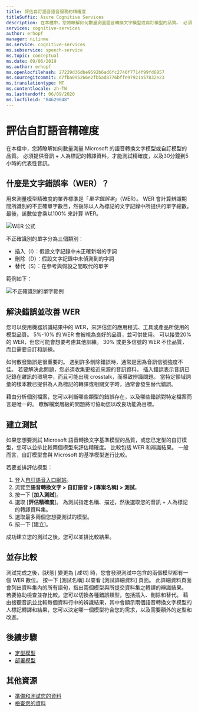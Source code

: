 ```yaml
---
title: 評估自訂語音語音服務的精確度
titleSuffix: Azure Cognitive Services
description: 在本檔中，您將瞭解如何數量測量語音轉換文字模型或自訂模型的品質。 必須提供音訊 + 人為標記的轉譯資料，才能測試精確度，以及30分鐘到5小時的代表性音訊。
services: cognitive-services
author: erhopf
manager: nitinme
ms.service: cognitive-services
ms.subservice: speech-service
ms.topic: conceptual
ms.date: 09/06/2019
ms.author: erhopf
ms.openlocfilehash: 27229d36dbe9592b6ad6fc2740f7714f99fd6857
ms.sourcegitcommit: d7fba095266e2fb5ad8776bffe97921a57832e23
ms.translationtype: MT
ms.contentlocale: zh-TW
ms.lasthandoff: 06/09/2020
ms.locfileid: "84629048"
---
```

# <a name="evaluate-custom-speech-accuracy"></a>評估自訂語音精確度

在本檔中，您將瞭解如何數量測量 Microsoft 的語音轉換文字模型或自訂模型的品質。 必須提供音訊 + 人為標記的轉譯資料，才能測試精確度，以及30分鐘到5小時的代表性音訊。

## <a name="what-is-word-error-rate-wer"></a>什麼是文字錯誤率（WER）？

用來測量模型精確度的業界標準是「*單字錯誤率*」（WER）。 WER 會計算辨識期間所識別的不正確單字數目，然後除以人為標記的文字記錄中所提供的單字總數。 最後，該數位會乘以100% 來計算 WER。

![WER 公式](./media/custom-speech/custom-speech-wer-formula.png)

不正確識別的單字分為三個類別：

* 插入（I）：假設文字記錄中未正確新增的字詞
* 刪除（D）：假設文字記錄中未偵測到的字詞
* 替代（S）：在參考與假設之間取代的單字

範例如下：

![不正確識別的單字範例](./media/custom-speech/custom-speech-dis-words.png)

## <a name="resolve-errors-and-improve-wer"></a>解決錯誤並改善 WER

您可以使用機器辨識結果中的 WER，來評估您的應用程式、工具或產品所使用的模型品質。 5%-10% 的 WER 會被視為良好的品質，並可供使用。 可以接受20% 的 WER，但您可能會想要考慮其他訓練。 30% 或更多信號的 WER 不佳品質，而且需要自訂和訓練。

如何散發錯誤是很重要的。 遇到許多刪除錯誤時，通常是因為音訊信號強度不佳。 若要解決此問題，您必須收集更接近來源的音訊資料。 插入錯誤表示音訊已記錄在雜訊的環境中，而且可能出現 crosstalk，而導致辨識問題。 當特定領域詞彙的樣本數已提供為人為標記的轉譯或相關文字時，通常會發生替代錯誤。

藉由分析個別檔案，您可以判斷哪些類型的錯誤存在，以及哪些錯誤對特定檔案而言是唯一的。 瞭解檔案層級的問題將可協助您以改良功能為目標。

## <a name="create-a-test"></a>建立測試

如果您想要測試 Microsoft 語音轉換文字基準模型的品質，或您已定型的自訂模型，您可以並排比較兩個模型來評估精確度。 比較包括 WER 和辨識結果。 一般而言，自訂模型會與 Microsoft 的基準模型進行比較。

若要並排評估模型：

1. 登入[自訂語音入口網站](https://speech.microsoft.com/customspeech)。
2. 流覽至**語音轉換文字 > 自訂語音 > [專案名稱] > 測試**。
3. 按一下 [**加入測試**]。
4. 選取 [**評估精確度**]。 為測試指定名稱、描述，然後選取您的音訊 + 人為標記的轉譯資料集。
5. 選取最多兩個您想要測試的模型。
6. 按一下 [建立]。

成功建立您的測試之後，您可以並排比較結果。

## <a name="side-by-side-comparison"></a>並存比較

測試完成之後，[狀態] 變更為 [*成功*] 時，您會發現測試中包含的兩個模型都有一個 WER 數位。 按一下 [測試名稱] 以查看 [測試詳細資料] 頁面。 此詳細資料頁面會列出資料集內的所有語句，指出兩個模型與所提交資料集之轉譯的辨識結果。 若要協助檢查並存比較，您可以切換各種錯誤類型，包括插入、刪除和替代。 藉由接聽音訊並比較每個資料行中的辨識結果，其中會顯示兩個語音轉換文字模型的人標記轉譯和結果，您可以決定哪一個模型符合您的需求，以及需要額外的定型和改進。

## <a name="next-steps"></a>後續步驟

* [定型模型](how-to-custom-speech-train-model.md)
* [部署模型](how-to-custom-speech-deploy-model.md)

## <a name="additional-resources"></a>其他資源

* [準備和測試您的資料](how-to-custom-speech-test-data.md)
* [檢查您的資料](how-to-custom-speech-inspect-data.md)
